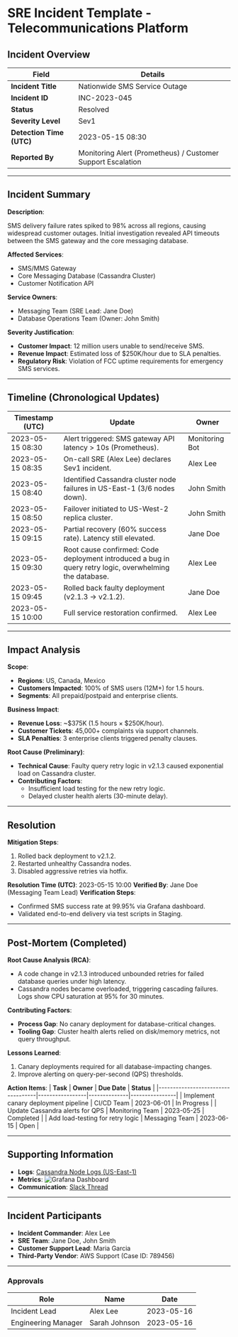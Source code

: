 # SRE Incident Template - Telecommunications Platform

## Incident Overview

| **Field**                | **Details**                                                 |
| ------------------------ | ----------------------------------------------------------- |
| **Incident Title**       | Nationwide SMS Service Outage                               |
| **Incident ID**          | INC-2023-045                                                |
| **Status**               | Resolved                                                    |
| **Severity Level**       | Sev1                                                        |
| **Detection Time (UTC)** | 2023-05-15 08:30                                            |
| **Reported By**          | Monitoring Alert (Prometheus) / Customer Support Escalation |

---

## Incident Summary

**Description**:

SMS delivery failure rates spiked to 98% across all regions, causing widespread customer outages. Initial investigation revealed API timeouts between the SMS gateway and the core messaging database.

**Affected Services**:

- SMS/MMS Gateway
- Core Messaging Database (Cassandra Cluster)
- Customer Notification API

**Service Owners**:

- Messaging Team (SRE Lead: Jane Doe)
- Database Operations Team (Owner: John Smith)

**Severity Justification**:

- **Customer Impact**: 12 million users unable to send/receive SMS.
- **Revenue Impact**: Estimated loss of $250K/hour due to SLA penalties.
- **Regulatory Risk**: Violation of FCC uptime requirements for emergency SMS services.

---

## Timeline (Chronological Updates)

| **Timestamp (UTC)** | **Update**                                                                                              | **Owner**      |
| ------------------- | ------------------------------------------------------------------------------------------------------- | -------------- |
| 2023-05-15 08:30    | Alert triggered: SMS gateway API latency > 10s (Prometheus).                                            | Monitoring Bot |
| 2023-05-15 08:35    | On-call SRE (Alex Lee) declares Sev1 incident.                                                          | Alex Lee       |
| 2023-05-15 08:40    | Identified Cassandra cluster node failures in US-East-1 (3/6 nodes down).                               | John Smith     |
| 2023-05-15 08:50    | Failover initiated to US-West-2 replica cluster.                                                        | John Smith     |
| 2023-05-15 09:15    | Partial recovery (60% success rate). Latency still elevated.                                            | Jane Doe       |
| 2023-05-15 09:30    | Root cause confirmed: Code deployment introduced a bug in query retry logic, overwhelming the database. | Alex Lee       |
| 2023-05-15 09:45    | Rolled back faulty deployment (v2.1.3 → v2.1.2).                                                        | Jane Doe       |
| 2023-05-15 10:00    | Full service restoration confirmed.                                                                     | Alex Lee       |

---

## Impact Analysis

**Scope**:

- **Regions**: US, Canada, Mexico
- **Customers Impacted**: 100% of SMS users (12M+) for 1.5 hours.
- **Segments**: All prepaid/postpaid and enterprise clients.

**Business Impact**:

- **Revenue Loss**: ~$375K (1.5 hours × $250K/hour).
- **Customer Tickets**: 45,000+ complaints via support channels.
- **SLA Penalties**: 3 enterprise clients triggered penalty clauses.

**Root Cause (Preliminary)**:

- **Technical Cause**: Faulty query retry logic in v2.1.3 caused exponential load on Cassandra cluster.
- **Contributing Factors**:
  - Insufficient load testing for the new retry logic.
  - Delayed cluster health alerts (30-minute delay).

---

## Resolution

**Mitigation Steps**:

1. Rolled back deployment to v2.1.2.
2. Restarted unhealthy Cassandra nodes.
3. Disabled aggressive retries via hotfix.

**Resolution Time (UTC)**: 2023-05-15 10:00
**Verified By**: Jane Doe (Messaging Team Lead)
**Verification Steps**:

- Confirmed SMS success rate at 99.95% via Grafana dashboard.
- Validated end-to-end delivery via test scripts in Staging.

---

## Post-Mortem (Completed)

**Root Cause Analysis (RCA)**:

- A code change in v2.1.3 introduced unbounded retries for failed database queries under high latency.
- Cassandra nodes became overloaded, triggering cascading failures. Logs show CPU saturation at 95% for 30 minutes.

**Contributing Factors**:

- **Process Gap**: No canary deployment for database-critical changes.
- **Tooling Gap**: Cluster health alerts relied on disk/memory metrics, not query throughput.

**Lessons Learned**:

1. Canary deployments required for all database-impacting changes.
2. Improve alerting on query-per-second (QPS) thresholds.

**Action Items**:
| **Task** | **Owner** | **Due Date** | **Status** |
|-----------------------------------|-----------------|--------------|----------------|
| Implement canary deployment pipeline | CI/CD Team | 2023-06-01 | In Progress |
| Update Cassandra alerts for QPS | Monitoring Team | 2023-05-25 | Completed |
| Add load-testing for retry logic | Messaging Team | 2023-06-15 | Open |

---

## Supporting Information

- **Logs**: [Cassandra Node Logs (US-East-1)](https://internal-logs/INC-2023-045)
- **Metrics**: ![Grafana Dashboard](https://internal-dashboards/grafana/sms-latency-inc-045)
- **Communication**: [Slack Thread](https://internal-slack/inc-045-comms)

---

## Incident Participants

- **Incident Commander**: Alex Lee
- **SRE Team**: Jane Doe, John Smith
- **Customer Support Lead**: Maria Garcia
- **Third-Party Vendor**: AWS Support (Case ID: 789456)

---

### **Approvals**

| **Role**            | **Name**      | **Date**   |
| ------------------- | ------------- | ---------- |
| Incident Lead       | Alex Lee      | 2023-05-16 |
| Engineering Manager | Sarah Johnson | 2023-05-16 |
